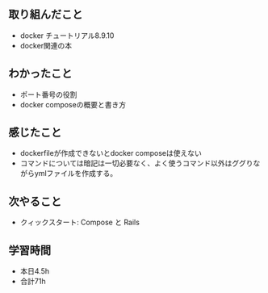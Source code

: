 ## 取り組んだこと
-  docker チュートリアル8.9.10
-  docker関連の本
## わかったこと
-  ポート番号の役割
-  docker composeの概要と書き方

## 感じたこと
-  dockerfileが作成できないとdocker composeは使えない
-  コマンドについては暗記は一切必要なく、よく使うコマンド以外はググりながらymlファイルを作成する。
## 次やること
-  クィックスタート: Compose と Rails

## 学習時間
-  本日4.5h
-  合計71h
